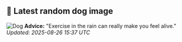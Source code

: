 ## 🐶 Latest random dog image
![Dog](https://images.dog.ceo/breeds/hound-english/n02089973_529.jpg)
**Advice:** "Exercise in the rain can really make you feel alive."
*Updated: 2025-08-26 15:37 UTC*
